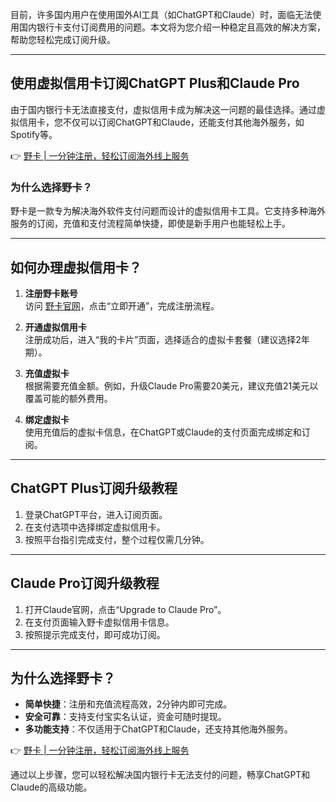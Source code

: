 目前，许多国内用户在使用国外AI工具（如ChatGPT和Claude）时，面临无法使用国内银行卡支付订阅费用的问题。本文将为您介绍一种稳定且高效的解决方案，帮助您轻松完成订阅升级。

---

## 使用虚拟信用卡订阅ChatGPT Plus和Claude Pro

由于国内银行卡无法直接支付，虚拟信用卡成为解决这一问题的最佳选择。通过虚拟信用卡，您不仅可以订阅ChatGPT和Claude，还能支付其他海外服务，如Spotify等。

👉 [野卡 | 一分钟注册，轻松订阅海外线上服务](https://bit.ly/bewildcard)

### 为什么选择野卡？

野卡是一款专为解决海外软件支付问题而设计的虚拟信用卡工具。它支持多种海外服务的订阅，充值和支付流程简单快捷，即使是新手用户也能轻松上手。

---

## 如何办理虚拟信用卡？

1. **注册野卡账号**  
   访问 [野卡官网](https://bit.ly/bewildcard)，点击“立即开通”，完成注册流程。

2. **开通虚拟信用卡**  
   注册成功后，进入“我的卡片”页面，选择适合的虚拟卡套餐（建议选择2年期）。

3. **充值虚拟卡**  
   根据需要充值金额。例如，升级Claude Pro需要20美元，建议充值21美元以覆盖可能的额外费用。

4. **绑定虚拟卡**  
   使用充值后的虚拟卡信息，在ChatGPT或Claude的支付页面完成绑定和订阅。

---

## ChatGPT Plus订阅升级教程

1. 登录ChatGPT平台，进入订阅页面。
2. 在支付选项中选择绑定虚拟信用卡。
3. 按照平台指引完成支付，整个过程仅需几分钟。

---

## Claude Pro订阅升级教程

1. 打开Claude官网，点击“Upgrade to Claude Pro”。
2. 在支付页面输入野卡虚拟信用卡信息。
3. 按照提示完成支付，即可成功订阅。

---

## 为什么选择野卡？

- **简单快捷**：注册和充值流程高效，2分钟内即可完成。
- **安全可靠**：支持支付宝实名认证，资金可随时提现。
- **多功能支持**：不仅适用于ChatGPT和Claude，还支持其他海外服务。

👉 [野卡 | 一分钟注册，轻松订阅海外线上服务](https://bit.ly/bewildcard)

通过以上步骤，您可以轻松解决国内银行卡无法支付的问题，畅享ChatGPT和Claude的高级功能。